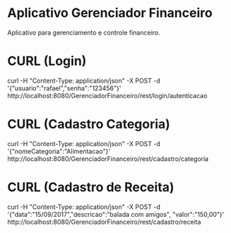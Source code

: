 # Aplicativo Gerenciador Financeiro
Aplicativo para gerenciamento e controle financeiro.

# CURL (Login)
curl -H "Content-Type: application/json" -X POST -d '{"usuario":"rafael","senha":"123456"}' http://localhost:8080/GerenciadorFinanceiro/rest/login/autenticacao

# CURL (Cadastro Categoria)
curl -H "Content-Type: application/json" -X POST -d '{"nomeCategoria":"Alimentacao"}' http://localhost:8080/GerenciadorFinanceiro/rest/cadastro/categoria

# CURL (Cadastro de Receita)
curl -H "Content-Type: application/json" -X POST -d '{"data":"15/09/2017","descricao":"balada com amigos", "valor":"150,00"}' http://localhost:8080/GerenciadorFinanceiro/rest/cadastro/receita

